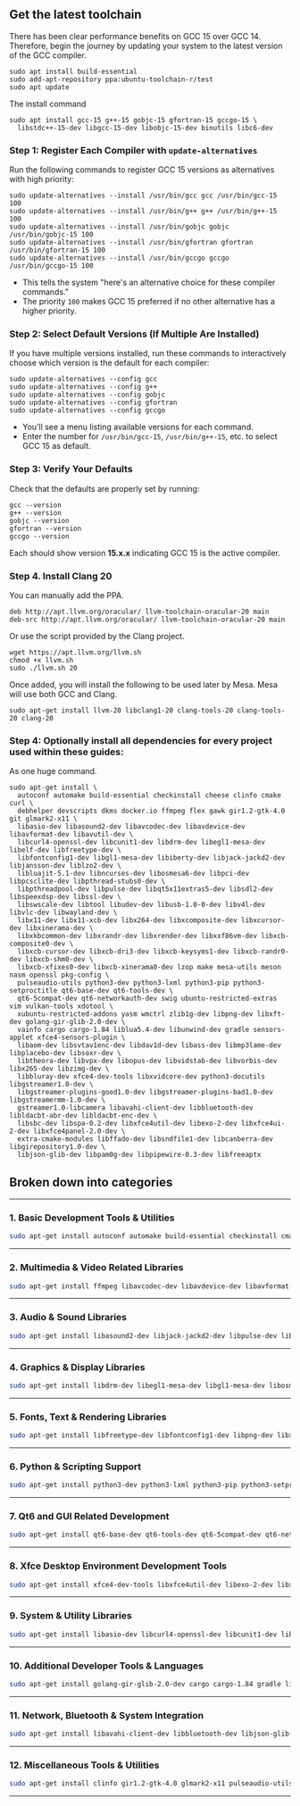 ## Get the latest toolchain

There has been clear performance benefits on GCC 15 over GCC 14. Therefore, begin the journey by updating your system to the latest version of the GCC compiler.

```
sudo apt install build-essential
sudo add-apt-repository ppa:ubuntu-toolchain-r/test
sudo apt update
```

The install command

```
sudo apt install gcc-15 g++-15 gobjc-15 gfortran-15 gccgo-15 \
  libstdc++-15-dev libgcc-15-dev libobjc-15-dev binutils libc6-dev
```



### Step 1: Register Each Compiler with `update-alternatives`

Run the following commands to register GCC 15 versions as alternatives with high priority:

```
sudo update-alternatives --install /usr/bin/gcc gcc /usr/bin/gcc-15 100
sudo update-alternatives --install /usr/bin/g++ g++ /usr/bin/g++-15 100
sudo update-alternatives --install /usr/bin/gobjc gobjc /usr/bin/gobjc-15 100
sudo update-alternatives --install /usr/bin/gfortran gfortran /usr/bin/gfortran-15 100
sudo update-alternatives --install /usr/bin/gccgo gccgo /usr/bin/gccgo-15 100
```

- This tells the system "here's an alternative choice for these compiler commands."
- The priority `100` makes GCC 15 preferred if no other alternative has a higher priority.

### Step 2: Select Default Versions (If Multiple Are Installed)

If you have multiple versions installed, run these commands to interactively choose which version is the default for each compiler:

```
sudo update-alternatives --config gcc
sudo update-alternatives --config g++
sudo update-alternatives --config gobjc
sudo update-alternatives --config gfortran
sudo update-alternatives --config gccgo
```

- You’ll see a menu listing available versions for each command.
- Enter the number for `/usr/bin/gcc-15`, `/usr/bin/g++-15`, etc. to select GCC 15 as default.

### Step 3: Verify Your Defaults

Check that the defaults are properly set by running:

```
gcc --version
g++ --version
gobjc --version
gfortran --version
gccgo --version
```

Each should show version **15.x.x** indicating GCC 15 is the active compiler.

### Step 4. Install Clang 20

You can manually add the PPA.

```
deb http://apt.llvm.org/oracular/ llvm-toolchain-oracular-20 main
deb-src http://apt.llvm.org/oracular/ llvm-toolchain-oracular-20 main
```

Or use the script provided by the Clang project.

```
wget https://apt.llvm.org/llvm.sh
chmod +x llvm.sh
sudo ./llvm.sh 20
```

Once added, you will install the following to be used later by Mesa. Mesa will use both GCC and Clang.

```
sudo apt-get install llvm-20 libclang1-20 clang-tools-20 clang-tools-20 clang-20
```



### Step 4: Optionally install all dependencies for every project used within these guides:

As one huge command.

```
sudo apt-get install \
  autoconf automake build-essential checkinstall cheese clinfo cmake curl \
  debhelper devscripts dkms docker.io ffmpeg flex gawk gir1.2-gtk-4.0 git glmark2-x11 \
  libasio-dev libasound2-dev libavcodec-dev libavdevice-dev libavformat-dev libavutil-dev \
  libcurl4-openssl-dev libcunit1-dev libdrm-dev libegl1-mesa-dev libelf-dev libfreetype-dev \
  libfontconfig1-dev libgl1-mesa-dev libiberty-dev libjack-jackd2-dev libjansson-dev liblzo2-dev \
  libluajit-5.1-dev libncurses-dev libosmesa6-dev libpci-dev libpcsclite-dev libpthread-stubs0-dev \
  libpthreadpool-dev libpulse-dev libqt5x11extras5-dev libsdl2-dev libspeexdsp-dev libssl-dev \
  libswscale-dev libtool libudev-dev libusb-1.0-0-dev libv4l-dev libvlc-dev libwayland-dev \
  libx11-dev libx11-xcb-dev libx264-dev libxcomposite-dev libxcursor-dev libxinerama-dev \
  libxkbcommon-dev libxrandr-dev libxrender-dev libxxf86vm-dev libxcb-composite0-dev \
  libxcb-cursor-dev libxcb-dri3-dev libxcb-keysyms1-dev libxcb-randr0-dev libxcb-shm0-dev \
  libxcb-xfixes0-dev libxcb-xinerama0-dev lzop make mesa-utils meson nasm openssl pkg-config \
  pulseaudio-utils python3-dev python3-lxml python3-pip python3-setproctitle qt6-base-dev qt6-tools-dev \
  qt6-5compat-dev qt6-networkauth-dev swig ubuntu-restricted-extras vim vulkan-tools xdotool \
  xubuntu-restricted-addons yasm wmctrl zlib1g-dev libpng-dev libxft-dev golang-gir-glib-2.0-dev \
  vainfo cargo cargo-1.84 liblua5.4-dev libunwind-dev gradle sensors-applet xfce4-sensors-plugin \
  libaom-dev libsvtav1enc-dev libdav1d-dev libass-dev libmp3lame-dev libplacebo-dev libsoxr-dev \
  libtheora-dev libvpx-dev libopus-dev libvidstab-dev libvorbis-dev libx265-dev libzimg-dev \
  libbluray-dev xfce4-dev-tools libxvidcore-dev python3-docutils libgstreamer1.0-dev \
  libgstreamer-plugins-good1.0-dev libgstreamer-plugins-bad1.0-dev libgstreamermm-1.0-dev \
  gstreamer1.0-libcamera libavahi-client-dev libbluetooth-dev libldacbt-abr-dev libldacbt-enc-dev \
  libsbc-dev libspa-0.2-dev libxfce4util-dev libexo-2-dev libxfce4ui-2-dev libxfce4panel-2.0-dev \
  extra-cmake-modules libffado-dev libsndfile1-dev libcanberra-dev libgirepository1.0-dev \
  libjson-glib-dev libpam0g-dev libpipewire-0.3-dev libfreeaptx
```

## Broken down into categories

------

### 1. Basic Development Tools & Utilities

```bash
sudo apt-get install autoconf automake build-essential checkinstall cmake curl debhelper devscripts dkms docker.io flex gawk git make meson nasm pkg-config swig vim yasm
```

------

### 2. Multimedia & Video Related Libraries

```bash
sudo apt-get install ffmpeg libavcodec-dev libavdevice-dev libavformat-dev libavutil-dev libswscale-dev libv4l-dev libvlc-dev libx264-dev libx265-dev libaom-dev libsvtav1enc-dev libdav1d-dev libass-dev libmp3lame-dev libplacebo-dev libsoxr-dev libtheora-dev libvpx-dev libopus-dev libvidstab-dev libvorbis-dev libxvidcore-dev libbluray-dev
```

------

### 3. Audio & Sound Libraries

```bash
sudo apt-get install libasound2-dev libjack-jackd2-dev libpulse-dev libspeexdsp-dev libsndfile1-dev libcanberra-dev libffado-dev libldacbt-abr-dev libldacbt-enc-dev libsbc-dev libspa-0.2-dev libpipewire-0.3-dev
```

------

### 4. Graphics & Display Libraries

```bash
sudo apt-get install libdrm-dev libegl1-mesa-dev libgl1-mesa-dev libosmesa6-dev libwayland-dev libx11-dev libx11-xcb-dev libxcomposite-dev libxcursor-dev libxinerama-dev libxkbcommon-dev libxrandr-dev libxrender-dev libxxf86vm-dev libxcb-composite0-dev libxcb-cursor-dev libxcb-dri3-dev libxcb-keysyms1-dev libxcb-randr0-dev libxcb-shm0-dev libxcb-xfixes0-dev libxcb-xinerama0-dev
```

------

### 5. Fonts, Text & Rendering Libraries

```bash
sudo apt-get install libfreetype-dev libfontconfig1-dev libpng-dev libxft-dev libluajit-5.1-dev libzimg-dev
```

------

### 6. Python & Scripting Support

```bash
sudo apt-get install python3-dev python3-lxml python3-pip python3-setproctitle python3-docutils
```

------

### 7. Qt6 and GUI Related Development

```bash
sudo apt-get install qt6-base-dev qt6-tools-dev qt6-5compat-dev qt6-networkauth-dev libqt5x11extras5-dev extra-cmake-modules
```

------

### 8. Xfce Desktop Environment Development Tools

```bash
sudo apt-get install xfce4-dev-tools libxfce4util-dev libexo-2-dev libxfce4ui-2-dev libxfce4panel-2.0-dev sensors-applet xfce4-sensors-plugin wmctrl
```

------

### 9. System & Utility Libraries

```bash
sudo apt-get install libasio-dev libcurl4-openssl-dev libcunit1-dev libelf-dev libiberty-dev libjansson-dev liblzo2-dev libncurses-dev libpci-dev libpcsclite-dev libpthread-stubs0-dev libpthreadpool-dev libssl-dev libtool libudev-dev libusb-1.0-0-dev libvulkan-dev libvulkan1 libwayland-dev libx11-dev libxcomposite-dev libxinerama-dev libxkbcommon-dev libxrandr-dev
```

------

### 10. Additional Developer Tools & Languages

```bash
sudo apt-get install golang-gir-glib-2.0-dev cargo cargo-1.84 gradle liblua5.4-dev libunwind-dev libgstreamer1.0-dev libgstreamer-plugins-good1.0-dev libgstreamer-plugins-bad1.0-dev libgstreamermm-1.0-dev gstreamer1.0-libcamera
```

------

### 11. Network, Bluetooth & System Integration

```bash
sudo apt-get install libavahi-client-dev libbluetooth-dev libjson-glib-dev libpam0g-dev libgirepository1.0-dev libfreeaptx
```

------

### 12. Miscellaneous Tools & Utilities

```bash
sudo apt-get install clinfo gir1.2-gtk-4.0 glmark2-x11 pulseaudio-utils ubuntu-restricted-extras vulkan-tools xdotool xubuntu-restricted-addons vainfo
```

------










